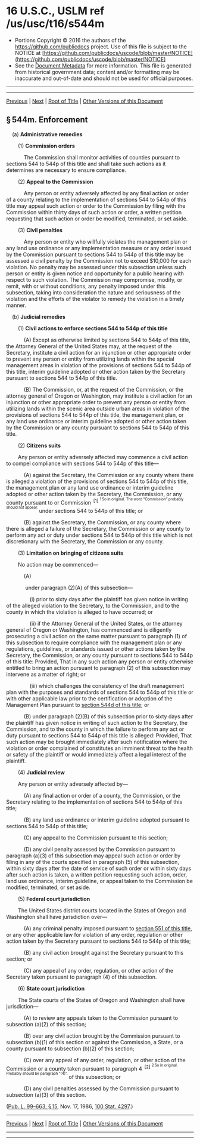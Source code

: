 ---
---

# 16 U.S.C., USLM ref /us/usc/t16/s544m

* Portions Copyright © 2016 the authors of the https://github.com/publicdocs project.
  Use of this file is subject to the NOTICE at [https://github.com/publicdocs/uscode/blob/master/NOTICE](https://github.com/publicdocs/uscode/blob/master/NOTICE)
* See the [Document Metadata](././../../../../..//README.md) for more information.
  This file is generated from historical government data; content and/or formatting may be inaccurate and out-of-date and should not be used for official purposes.

----------
----------

[Previous](./../../../../..//us/usc/t16/ch2/schII/m__us_usc_t16_s544l.md) | [Next](./../../../../..//us/usc/t16/ch2/schII/m__us_usc_t16_s544n.md) | [Root of Title](./../../../../../) | [Other Versions of this Document](https://publicdocs.github.io/go/links?ns=uslm&ref=%2Fus%2Fusc%2Ft16%2Fs544m)

## § 544m. Enforcement

    (a) __Administrative remedies__ 

        (1) __Commission orders__ 

            The Commission shall monitor activities of counties pursuant to sections 544 to 544p of this title and shall take such actions as it determines are necessary to ensure compliance.

        (2) __Appeal to the Commission__ 

            Any person or entity adversely affected by any final action or order of a county relating to the implementation of sections 544 to 544p of this title may appeal such action or order to the Commission by filing with the Commission within thirty days of such action or order, a written petition requesting that such action or order be modified, terminated, or set aside.

        (3) __Civil penalties__ 

            Any person or entity who willfully violates the management plan or any land use ordinance or any implementation measure or any order issued by the Commission pursuant to sections 544 to 544p of this title may be assessed a civil penalty by the Commission not to exceed $10,000 for each violation. No penalty may be assessed under this subsection unless such person or entity is given notice and opportunity for a public hearing with respect to such violation. The Commission may compromise, modify, or remit, with or without conditions, any penalty imposed under this subsection, taking into consideration the nature and seriousness of the violation and the efforts of the violator to remedy the violation in a timely manner.

    (b) __Judicial remedies__ 

        (1) __Civil actions to enforce sections 544 to 544p of this title__ 

            (A) Except as otherwise limited by sections 544 to 544p of this title, the Attorney General of the United States may, at the request of the Secretary, institute a civil action for an injunction or other appropriate order to prevent any person or entity from utilizing lands within the special management areas in violation of the provisions of sections 544 to 544p of this title, interim guideline adopted or other action taken by the Secretary pursuant to sections 544 to 544p of this title.

            (B) The Commission, or, at the request of the Commission, or the attorney general of Oregon or Washington, may institute a civil action for an injunction or other appropriate order to prevent any person or entity from utilizing lands within the scenic area outside urban areas in violation of the provisions of sections 544 to 544p of this title, the management plan, or any land use ordinance or interim guideline adopted or other action taken by the Commission or any county pursuant to sections 544 to 544p of this title.

        (2) __Citizens suits__ 

        Any person or entity adversely affected may commence a civil action to compel compliance with sections 544 to 544p of this title—

            (A) against the Secretary, the Commission or any county where there is alleged a violation of the provisions of sections 544 to 544p of this title, the management plan or any land use ordinance or interim guideline adopted or other action taken by the Secretary, the Commission, or any county pursuant to or Commission  <sup>\[1\]</sup>  <sup><sup> 1 So in original. The word “Commission” probably should not appear. </sup></sup>  under sections 544 to 544p of this title; or

            (B) against the Secretary, the Commission, or any county where there is alleged a failure of the Secretary, the Commission or any county to perform any act or duty under sections 544 to 544p of this title which is not discretionary with the Secretary, the Commission or any county.

        (3) __Limitation on bringing of citizens suits__ 

        No action may be commenced—

            (A)

             under paragraph (2)(A) of this subsection—

                (i) prior to sixty days after the plaintiff has given notice in writing of the alleged violation to the Secretary, to the Commission, and to the county in which the violation is alleged to have occurred; or

                (ii) if the Attorney General of the United States, or the attorney general of Oregon or Washington, has commenced and is diligently prosecuting a civil action on the same matter pursuant to paragraph (1) of this subsection to require compliance with the management plan or any regulations, guidelines, or standards issued or other actions taken by the Secretary, the Commission, or any county pursuant to sections 544 to 544p of this title: Provided, That in any such action any person or entity otherwise entitled to bring an action pursuant to paragraph (2) of this subsection may intervene as a matter of right; or

                (iii) which challenges the consistency of the draft management plan with the purposes and standards of sections 544 to 544p of this title or with other applicable law prior to the certification or adoption of the Management Plan pursuant to [section 544d of this title][/us/usc/t16/s544d]; or

            (B) under paragraph (2)(B) of this subsection prior to sixty days after the plaintiff has given notice in writing of such action to the Secretary, the Commission, and to the county in which the failure to perform any act or duty pursuant to sections 544 to 544p of this title is alleged: Provided, That such action may be brought immediately after such notification where the violation or order complained of constitutes an imminent threat to the health or safety of the plaintiff or would immediately affect a legal interest of the plaintiff.

        (4) __Judicial review__ 

        Any person or entity adversely affected by—

            (A) any final action or order of a county, the Commission, or the Secretary relating to the implementation of sections 544 to 544p of this title;

            (B) any land use ordinance or interim guideline adopted pursuant to sections 544 to 544p of this title;

            (C) any appeal to the Commission pursuant to this section;

            (D) any civil penalty assessed by the Commission pursuant to paragraph (a)(3) of this subsection may appeal such action or order by filing in any of the courts specified in paragraph (5) of this subsection, within sixty days after the date of service of such order or within sixty days after such action is taken, a written petition requesting such action, order, land use ordinance, interim guideline, or appeal taken to the Commission be modified, terminated, or set aside.

        (5) __Federal court jurisdiction__ 

        The United States district courts located in the States of Oregon and Washington shall have jurisdiction over—

            (A) any criminal penalty imposed pursuant to [section 551 of this title][/us/usc/t16/s551], or any other applicable law for violation of any order, regulation or other action taken by the Secretary pursuant to sections 544 to 544p of this title;

            (B) any civil action brought against the Secretary pursuant to this section; or

            (C) any appeal of any order, regulation, or other action of the Secretary taken pursuant to paragraph (4) of this subsection.

        (6) __State court jurisdiction__ 

        The State courts of the States of Oregon and Washington shall have jurisdiction—

            (A) to review any appeals taken to the Commission pursuant to subsection (a)(2) of this section;

            (B) over any civil action brought by the Commission pursuant to subsection (b)(1) of this section or against the Commission, a State, or a county pursuant to subsection (b)(2) of this section;

            (C) over any appeal of any order, regulation, or other action of the Commission or a county taken pursuant to paragraph 4  <sup>\[2\]</sup>  <sup><sup> 2 So in original. Probably should be paragraph “(4)”. </sup></sup>  of this subsection; or

            (D) any civil penalties assessed by the Commission pursuant to subsection (a)(3) of this section.

([Pub. L. 99–663, § 15][/us/pl/99/663/s15], Nov. 17, 1986, [100 Stat. 4297][/us/stat/100/4297].)

----------

[Previous](./../../../../..//us/usc/t16/ch2/schII/m__us_usc_t16_s544l.md) | [Next](./../../../../..//us/usc/t16/ch2/schII/m__us_usc_t16_s544n.md) | [Root of Title](./../../../../../) | [Other Versions of this Document](https://publicdocs.github.io/go/links?ns=uslm&ref=%2Fus%2Fusc%2Ft16%2Fs544m)

----------
----------

[/us/usc/t16/s544d]: https://publicdocs.github.io/go/links?ns=uslm&ref=%2Fus%2Fusc%2Ft16%2Fs544d
[/us/usc/t16/s551]: https://publicdocs.github.io/go/links?ns=uslm&ref=%2Fus%2Fusc%2Ft16%2Fs551
[/us/pl/99/663/s15]: https://publicdocs.github.io/go/links?ns=uslm&ref=%2Fus%2Fpl%2F99%2F663%2Fs15
[/us/stat/100/4297]: https://publicdocs.github.io/go/links?ns=uslm&ref=%2Fus%2Fstat%2F100%2F4297


